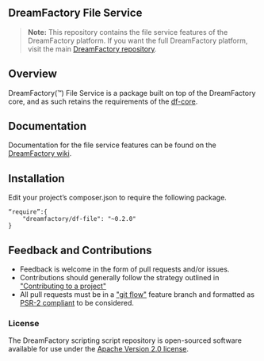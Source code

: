 ## DreamFactory File Service

> **Note:** This repository contains the file service features of the DreamFactory platform. If you want the full DreamFactory platform, visit the main [DreamFactory repository](https://github.com/dreamfactorysoftware/dreamfactory).

## Overview

DreamFactory(™) File Service is a package built on top of the DreamFactory core, and as such retains the requirements of the [df-core](https://github.com/dreamfactorysoftware/df-core). 

## Documentation

Documentation for the file service features can be found on the [DreamFactory wiki](http://wiki.dreamfactory.com/DreamFactory/Features/Files).

## Installation

Edit your project’s composer.json to require the following package.

	“require”:{
		"dreamfactory/df-file": "~0.2.0"
	}

## Feedback and Contributions

* Feedback is welcome in the form of pull requests and/or issues.
* Contributions should generally follow the strategy outlined in ["Contributing to a project"](https://help.github.com/articles/fork-a-repo#contributing-to-a-project)
* All pull requests must be in a ["git flow"](https://github.com/nvie/gitflow) feature branch and formatted as [PSR-2 compliant](http://www.php-fig.org/psr/psr-2/) to be considered.

### License

The DreamFactory scripting script repository is open-sourced software available for use under the [Apache Version 2.0 license](http://www.apache.org/licenses/LICENSE-2.0).
